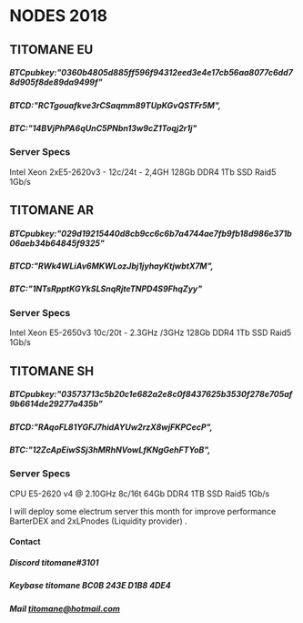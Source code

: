 # NODES 2018


## TITOMANE EU
##### BTCpubkey:"0360b4805d885ff596f94312eed3e4e17cb56aa8077c6dd78d905f8de89da9499f"
##### BTCD:"RCTgouafkve3rCSaqmm89TUpKGvQSTFr5M",
##### BTC:"14BVjPhPA6qUnC5PNbn13w9cZ1Toqj2r1j"

  ###     Server Specs
Intel  Xeon 2xE5-2620v3 - 12c/24t - 2,4GH 
128Gb DDR4
1Tb SSD Raid5
1Gb/s

## TITOMANE AR
##### BTCpubkey:"029d19215440d8cb9cc6c6b7a4744ae7fb9fb18d986e371b06aeb34b64845f9325"
##### BTCD:"RWk4WLiAv6MKWLozJbj1jyhayKtjwbtX7M",
##### BTC:"1NTsRpptKGYkSLSnqRjteTNPD4S9FhqZyy"

###     Server Specs
Intel  Xeon E5-2650v3 10c/20t - 2.3GHz /3GHz 
128Gb DDR4
1Tb SSD Raid5
1Gb/s

## TITOMANE SH
##### BTCpubkey:"03573713c5b20c1e682a2e8c0f8437625b3530f278e705af9b6614de29277a435b"
##### BTCD:"RAqoFL81YGFJ7hidAYUw2rzX8wjFKPCecP",
##### BTC:"12ZcApEiwSSj3hMRhNVowLfKNgGehFTYoB",

###     Server Specs
CPU E5-2620 v4 @ 2.10GHz 8c/16t
64Gb DDR4
1TB SSD Raid5
1Gb/s

I will deploy some electrum server this month for improve performance BarterDEX and 2xLPnodes (Liquidity provider) .

#### Contact
##### Discord titomane#3101
##### Keybase titomane BC0B 243E D1B8 4DE4
##### Mail    titomane@hotmail.com
